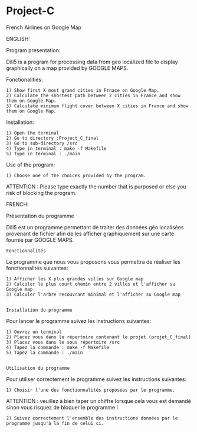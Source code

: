 Project-C
=========

French Airlines on Google Map

ENGLISH:

Program presentation:

Dili5 is a program for processing data from geo localized file to display graphically on a map provided by GOOGLE MAPS.

Fonctionalities:
  
	1) Show first X most grand cities in Frnace on Google Map.
	2) Calculate the shortest path between 2 cities in France and show them on Google Map.
	3) Calculate minimum flight cover between X cities in France and show them on Google Map.

Installation:

	1) Open the terminal
	2) Go to directory :Project_C_final
	3) Go to sub-directory /src
	4) Type in terminal : make -f Makefile 
	5) Type in terminal : ./main


Use of the program:

	1) Choose one of the choices provided by the program.

ATTENTION : Please type exactly the number that is purposed or else you risk of blocking the program.



FRENCH:

Présentation du programme

Dili5 est un programme permettant de traiter des données géo localisées provenant de fichier afin de les afficher graphiquement sur une carte fournie par GOOGLE MAPS.


	Fonctionnalités
	 
Le programme que nous vous proposons vous permettra de réaliser les fonctionnalités suivantes:
	
	1) Afficher les X plus grandes villes sur Google map
	2) Calculer le plus court chemin entre 2 villes et l'afficher su Google map
	3) Calculer l'arbre recouvrant minimal et l'afficher su Google map


	Installation du programme

Pour lancer le programme suivez les instructions suivantes:

	1) Ouvrez un terminal
	2) Placez vous dans le répertoire contenant le projet (projet_C_final)
	3) Placez vous dans le sous répertoire /src
	4) Tapez la commande : make -f Makefile 
	5) Tapez la commande : ./main


	Utilisation du programme

Pour utiliser correctement le programme suivez les instructions suivantes:

	1) Choisir l'une des fonctionnalités proposées par le programme. 

ATTENTION : veuillez à bien taper un chiffre lorsque cela vous est demandé sinon vous risquez de bloquer le programme !

	2) Suivez correctement l'ensemble des instructions données par le programme jusqu'à la fin de celui ci.

